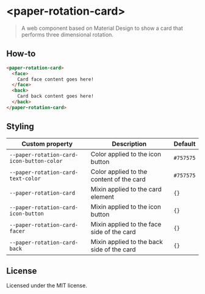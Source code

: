 # &lt;paper-rotation-card&gt;

> A web component based on Material Design to show a card that performs three dimensional rotation.

## How-to
```html
<paper-rotation-card>
  <face>
    Card face content goes here!
  </face>
  <back>
    Card back content goes here!
  </back>
</paper-rotation-card>
```
## Styling
| Custom property | Description | Default  |
| --- | --- | --- |
| `--paper-rotation-card-icon-button-color` | Color applied to the icon button | `#757575` |
| `--paper-rotation-card-text-color` | Color applied to the content of the card | `#757575` |
| `--paper-rotation-card` | Mixin applied to the card element | `{}` |
| `--paper-rotation-card-icon-button` | Mixin applied to the icon button | `{}` |
| `--paper-rotation-card-facer` | Mixin applied to the face side of the card | `{}` |
| `--paper-rotation-card-back` | Mixin applied to the back side of the card | `{}` |


## License
Licensed under the MIT license.
